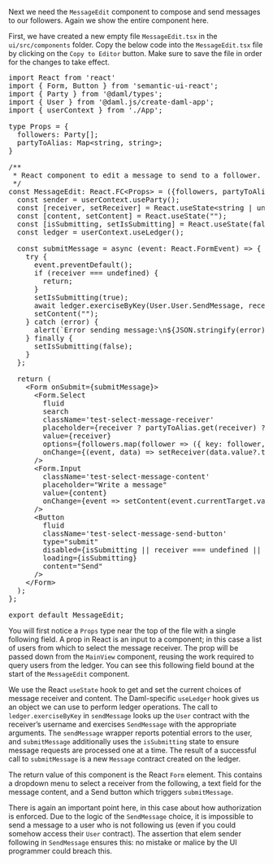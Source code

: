 Next we need the `MessageEdit` component to compose and send messages to our followers. Again we show the entire component here.

First, we have created a new empty file `MessageEdit.tsx` in the `ui/src/components` folder. Copy the below code into the `MessageEdit.tsx` file by clicking on the `Copy to Editor` button. Make sure to save the file in order for the changes to take effect.
<pre class="file" data-filename="ui/src/components/MessageEdit.tsx" data-target="append">
import React from 'react'
import { Form, Button } from 'semantic-ui-react';
import { Party } from '@daml/types';
import { User } from '@daml.js/create-daml-app';
import { userContext } from './App';

type Props = {
  followers: Party[];
  partyToAlias: Map&lt;string, string&gt;;
}

/**
 * React component to edit a message to send to a follower.
 */
const MessageEdit: React.FC&lt;Props&gt; = ({followers, partyToAlias}) =&gt; {
  const sender = userContext.useParty();
  const [receiver, setReceiver] = React.useState&lt;string | undefined&gt;();
  const [content, setContent] = React.useState("");
  const [isSubmitting, setIsSubmitting] = React.useState(false);
  const ledger = userContext.useLedger();

  const submitMessage = async (event: React.FormEvent) =&gt; {
    try {
      event.preventDefault();
      if (receiver === undefined) {
        return;
      }
      setIsSubmitting(true);
      await ledger.exerciseByKey(User.User.SendMessage, receiver, {sender, content});
      setContent("");
    } catch (error) {
      alert(`Error sending message:\n${JSON.stringify(error)}`);
    } finally {
      setIsSubmitting(false);
    }
  };

  return (
    &lt;Form onSubmit={submitMessage}&gt;
      &lt;Form.Select
        fluid
        search
        className='test-select-message-receiver'
        placeholder={receiver ? partyToAlias.get(receiver) ?? receiver : "Select a follower"}
        value={receiver}
        options={followers.map(follower =&gt; ({ key: follower, text: partyToAlias.get(follower) ?? follower, value: follower }))}
        onChange={(event, data) =&gt; setReceiver(data.value?.toString())}
      /&gt;
      &lt;Form.Input
        className='test-select-message-content'
        placeholder="Write a message"
        value={content}
        onChange={event =&gt; setContent(event.currentTarget.value)}
      /&gt;
      &lt;Button
        fluid
        className='test-select-message-send-button'
        type="submit"
        disabled={isSubmitting || receiver === undefined || content === ""}
        loading={isSubmitting}
        content="Send"
      /&gt;
    &lt;/Form&gt;
  );
};

export default MessageEdit;
</pre>

You will first notice a `Props` type near the top of the file with a single following field. A prop in React is an input to a component; in this case a list of users from which to select the message receiver. The prop will be passed down from the `MainView` component, reusing the work required to query users from the ledger. You can see this following field bound at the start of the `MessageEdit` component.

We use the React `useState` hook to get and set the current choices of message receiver and content. The Daml-specific `useLedger` hook gives us an object we can use to perform ledger operations. The call to `ledger.exerciseByKey` in `sendMessage` looks up the `User` contract with the receiver’s username and exercises `SendMessage` with the appropriate arguments. The `sendMessage` wrapper reports potential errors to the user, and `submitMessage` additionally uses the `isSubmitting` state to ensure message requests are processed one at a time. The result of a successful call to `submitMessage` is a new `Message` contract created on the ledger.

The return value of this component is the React `Form` element. This contains a dropdown menu to select a receiver from the following, a text field for the message content, and a Send button which triggers `submitMessage`.

There is again an important point here, in this case about how authorization is enforced. Due to the logic of the `SendMessage` choice, it is impossible to send a message to a user who is not following us (even if you could somehow access their `User` contract). The assertion that elem sender following in `SendMessage` ensures this: no mistake or malice by the UI programmer could breach this.

